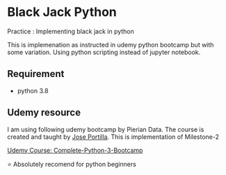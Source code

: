 # Black Jack Python

Practice : Implementing black jack in python

This is implemenation as instructed in udemy python bootcamp but with some variation. Using python scripting instead of jupyter notebook.

## Requirement
* python 3.8

## Udemy resource
I am using following udemy bootcamp by Pierian Data. The course is created and taught by [Jose Portilla](https://www.udemy.com/user/joseportilla/). This is implementation of Milestone-2

[Udemy Course: Complete-Python-3-Bootcamp](https://www.udemy.com/course/complete-python-bootcamp/)

:star: Absolutely recomend for python beginners
